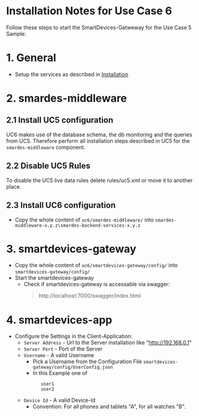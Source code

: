 # Installation Notes for Use Case 6
Follow these steps to start the SmartDevices-Gatweway for the Use Case 5 Sample:

# 1. General

 * Setup the services as described in [Installation](../../installation.md)

# 2. smardes-middleware

## 2.1 Install UC5 configuration

UC6 makes use of the database schema, the db monitoring and the queries from UC5.
Therefore perform all installation steps described in UC5 for the `smardes-middleware` component.

## 2.2 Disable UC5 Rules

To disable the UC5 live data rules delete rules/uc5.xml or move it to another place.

## 2.3 Install UC6 configuration

* Copy the whole content of `uc6/smardes-middleware/` into `smardes-middleware-x.y.z\smardes-backend-services-x.y.z`

# 3. smartdevices-gateway

  * Copy the whole content of `uc6/smartdevices-gateway/config/` into `smartdevices-gateway/config/`
  * Start the smartdevices-gateway
    * Check if smartdevices-gateway is accessable via swagger:
         > http://localhost:7000/swagger/index.html

# 4. smartdevices-app

  * Configure the Settings in the Client-Application:
    * `Server Address` - Url to the Server installation like "http://192.168.0.1"
    * `Server Port` - Port of the Server
    * `Username` - A valid Username
      * Pick a Username from the Configuration File `smartdevices-gateway/config/UserConfig.json`
      * In this Example one of
         ```
            user1
            user2
         ```
    * `Device Id` - A valid Device-Id
      * Convention: For all phones and tablets "A", for all watches "B".
